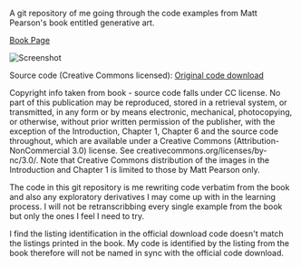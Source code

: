 A git repository of me going through the code examples from Matt Pearson's book entitled generative art.


[Book Page](http://zenbullets.com/book.php)


![Screenshot](http://zenbullets.com/blog/wp-content/uploads/2010/11/cover_500_new.png)


Source code (Creative Commons licensed): [Original code download](http://www.manning.com/pearson/GenArt_source_code.zip)

Copyright info taken from book - source code falls under CC license.
No part of this publication may be reproduced, stored in a retrieval system, or transmitted, in any form or by means electronic, mechanical, photocopying, or otherwise, without prior written permission of the publisher, with the exception of the Introduction, Chapter 1, Chapter 6 and the source code throughout, which are available under a Creative Commons (Attribution-NonCommercial 3.0) license. See creativecommons.org/licenses/by-nc/3.0/. Note that Creative Commons distribution of the images in the Introduction and Chapter 1 is limited to those by Matt Pearson only.

The code in this git repository is me rewriting code verbatim from the book and also any exploratory derivatives I may come up with in the learning process. I will not be retranscribbing every single example from the book but only the ones I feel I need to try.

I find the listing identification in the official download code doesn't match the listings printed in the book.
My code is identified by the listing from the book therefore will not be named in sync with the official code download.
